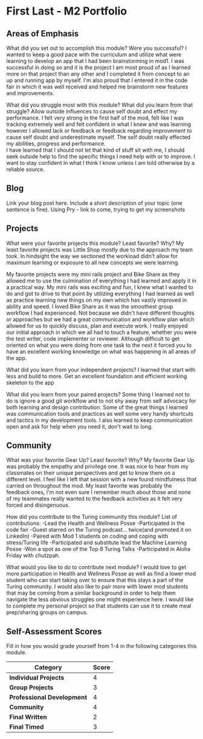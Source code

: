 # First Last - M2 Portfolio

## Areas of Emphasis

What did you set out to accomplish this module? Were you successful?
  I wanted to keep a good pace with the curriculum and utilize what were learning to develop
an app that I had been brainstorming in mod1. I was successful in doing so and
it is the project I am most proud of as I learned more on that project than any other and I
completed it from concept to an up and running app by myself. I'm also proud that I entered
it in the code fair in which it was well received and helped me brainstorm new features and
improvements.  

What did you struggle most with this module? What did you learn from that struggle?
  Allow outside influences to cause self doubt and effect my performance. I felt very strong in the
first half of the mod, felt like I was tracking extremely well and felt confident in what I knew and was learning
however I allowed lack or feedback or feedback regarding improvement to cause self doubt and underestimate myself. The self doubt really effected my abilities, progress and performance.  
I have learned that I should not let that kind of stuff sit with me, I should seek outside help to find
the specific things I need help with or to improve. I want to stay confident in what I think I know
unless I am told otherwise by a reliable source.

## Blog

Link your blog post here. Include a short description of your topic (one sentence is fine).
Using Pry - link to come, trying to get my screenshots

## Projects

What were your favorite projects this module? Least favorite? Why?
  My least favorite projects was Little Shop mostly due to the approach my team took. In hindsight the way
we sectioned the workload didn't allow for maximum learning or exposure to all new concepts we were learning.

  My favorite projects were my mini rails project and Bike Share as they allowed me to use the culmination of everything
I had learned and apply it in a practical way. My mini rails was exciting and fun, I knew what I wanted to do and
got to drive to that point by utilizing everything I had learned as well as practice learning new things on
my own which has vastly improved in ability and speed. I loved Bike Share as it was the smoothest group workflow I
had experienced. Not because we didn't have different thoughts or approaches but we had a great communication and
workflow plan which allowed for us to quickly discuss, plan and execute work. I really enjoyed our initial approach in
which we all had to touch a feature, whether you were the test writer, code implementer or reviewer. Although difficult
to get oriented on what you were doing from one task to the next it forced you to have an excellent working knowledge on
what was happening in all areas of the app.

What did you learn from your independent projects?
  I learned that start with less and build to more. Get an excellent foundation and efficient working skeleton to
the app

What did you learn from your paired projects?
  Some thing I learned not to do is ignore a good git workflow and to not shy away from self advocacy for both learning
and design contribution.
Some of the great things I learned was communication tools and practices as well some very handy shortcuts and tactics in
my development tools. I also learned to keep communication open and ask for help when you need it, don't wait to long.

## Community

What was your favorite Gear Up? Least favorite? Why?
  My favorite Gear Up was probably the empathy and privilege one. It was nice to hear from my classmates
on their unique perspectives and get to know them on a different level. I feel like I left that session with a new
found mindfulness that carried on throughout the mod.
  My least favorite was probably the feedback ones, I'm not even sure I remember much about those
and none of my teammates really wanted to the feedback activities as it felt very forced and disingenuous.

How did you contribute to the Turing community this module?
List of contributions:
  -Lead the Health and Wellness Posse
  -Participated in the code fair
  -Guest starred on the Turing podcast... twice(and promoted it on LinkedIn)
  -Paired with Mod 1 students on coding and coping with stress/Turing life
  -Participated and substitute lead the Machine Learning Posse
  -Won a spot as one of the Top 8 Turing Talks
  -Participated in Aloha Friday with chutzpah.

What would you like to do to contribute next module?
  I would love to get more participation in Health and Wellness Posse as well as find a lower mod student who can start taking over to ensure that this stays a part of the Turing community. I would also like to pair more with lower mod students that may be coming from a similar background in order to help them navigate the less obvious struggles one might experience here. I would like to complete my personal project so that students can use it to create meal prep/sharing groups on campus.

## Self-Assessment Scores

Fill in how you would grade yourself from 1-4 in the following categories this module.

| Category                     | Score |
| -----------------------------| ----- |
| **Individual Projects**      |   4   |
| **Group Projects**           |   3   |
| **Professional Development** |   4   |
| **Community**                |   4   |
| **Final Written**            |   2   |
| **Final Timed**              |   3   |
